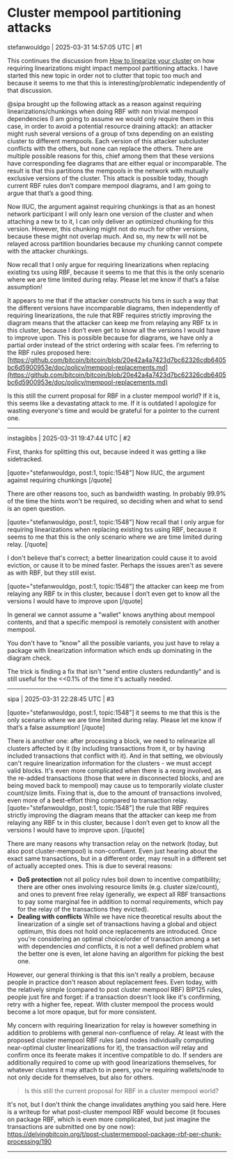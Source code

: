 # Cluster mempool partitioning attacks

stefanwouldgo | 2025-03-31 14:57:05 UTC | #1

This continues the discussion from [How to linearize your cluster](https://delvingbitcoin.org/t/how-to-linearize-your-cluster/303) on how requiring linearizations might impact mempool partitioning attacks. I have started this new topic in order not to clutter that topic too much and because it seems to me that this is interesting/problematic independently of that discussion. 

@sipa brought up the following attack as a reason against requiring linearizations/chunkings when doing RBF with non trivial mempool dependencies (I am going to assume we would only require them in this case, in order to avoid a potential resource draining attack): an attacker might rush several versions of a group of txns depending on an existing cluster to different mempools. Each version of this attacker subcluster conflicts with the others, but none can replace the others. There are multiple possible reasons for this, chief among them that these versions have corresponding fee diagrams that are either equal or incomparable. The result is that this partitions the mempools in the network with mutually exclusive versions of the cluster. This attack is possible today, though current RBF rules don’t compare mempool diagrams, and I am going to argue that that’s a good thing.

Now IIUC, the argument against requiring chunkings is that as an honest network participant I will only learn one version of the cluster and when attaching a new tx to it, I can only deliver an optimized chunking for this version. However, this chunking might not do much for other versions, because these might not overlap much. And so, my new tx will not be relayed across partition boundaries because my chunking cannot compete with the attacker chunkings. 

Now recall that I only argue for requiring linearizations when replacing existing txs using RBF, because it seems to me that this is the only scenario where we are time limited during relay. Please let me know if that’s a false assumption!

It appears to me that if the attacker constructs his txns in such a way that the different versions have incomparable diagrams, then independently of requiring linearizations, the rule that RBF requires strictly improving the diagram means that the attacker can keep me from relaying any RBF tx in this cluster, because I don’t even get to know all the versions I would have to improve upon. This is possible because for diagrams, we have only a partial order instead of the strict ordering with scalar fees. I’m referring to the RBF rules proposed here: [https://github.com/bitcoin/bitcoin/blob/20e42a4a7423d7bc62326cdb6405bc6d5900953e/doc/policy/mempool-replacements.md](https://github.com/bitcoin/bitcoin/blob/20e42a4a7423d7bc62326cdb6405bc6d5900953e/doc/policy/mempool-replacements.md)

Is this still the current proposal for RBF in a cluster mempool world? If it is, this seems like a devastating attack to me. If it is outdated I apologize for wasting everyone's time and would be grateful for a pointer to the current one.

-------------------------

instagibbs | 2025-03-31 19:47:44 UTC | #2

First, thanks for splitting this out, because indeed it was getting a like sidetracked.

[quote="stefanwouldgo, post:1, topic:1548"]
Now IIUC, the argument against requiring chunkings
[/quote]

There are other reasons too, such as bandwidth wasting. In probably 99.9% of the time the hints won't be required, so deciding when and what to send is an open question.

[quote="stefanwouldgo, post:1, topic:1548"]
Now recall that I only argue for requiring linearizations when replacing existing txs using RBF, because it seems to me that this is the only scenario where we are time limited during relay.
[/quote]

I don't believe that's correct; a better linearization could cause it to avoid eviction, or cause it to be mined faster. Perhaps the issues aren't as severe as with RBF, but they still exist.

[quote="stefanwouldgo, post:1, topic:1548"]
the attacker can keep me from relaying any RBF tx in this cluster, because I don’t even get to know all the versions I would have to improve upon
[/quote]

In general we cannot assume a "wallet" knows anything about mempool contents, and that a specific mempool is remotely consistent with another mempool. 

You don't have to "know" all the possible variants, you just have to relay a package with linearization information which ends up dominating in the diagram check.

The trick is finding a fix that isn't "send entire clusters redundantly" and is still useful for the <<0.1% of the time it's actually needed.

-------------------------

sipa | 2025-03-31 22:28:45 UTC | #3

[quote="stefanwouldgo, post:1, topic:1548"]
it seems to me that this is the only scenario where we are time limited during relay. Please let me know if that’s a false assumption!
[/quote]

There is another one: after processing a block, we need to relinearize all clusters affected by it (by including transactions from it, or by having included transactions that conflict with it). And in that setting, we obviously can't require linearization information for the clusters - we must accept valid blocks. It's even more complicated when there is a reorg involved, as the re-added transactions (those that were in disconnected blocks, and are being moved back to mempool) may cause us to temporarily violate cluster count/size limits. Fixing that is, due to the amount of transactions involved, even more of a best-effort thing compared to transaction relay.
[quote="stefanwouldgo, post:1, topic:1548"]
the rule that RBF requires strictly improving the diagram means that the attacker can keep me from relaying any RBF tx in this cluster, because I don’t even get to know all the versions I would have to improve upon.
[/quote]

There are many reasons why transaction relay on the network (today, but also post cluster-mempool) is non-confluent. Even just hearing about the exact same transactions, but in a different order, may result in a different set of actually accepted ones. This is due to several reasons:
* **DoS protection** not all policy rules boil down to incentive compatibility; there are other ones involving resource limits (e.g. cluster size/count), and ones to prevent free relay (generally, we expect all RBF transactions to pay some marginal fee in addition to normal requirements, which pay for the relay of the transactions they evicted).
* **Dealing with conflicts** While we have nice theoretical results about the linearization of a single set of transactions having a global and object optimum, this does not hold once replacements are introduced. Once you're considering an optimal choice/order of transaction among a set with dependencies *and* conflicts, it is not a well defined problem what the better one is even, let alone having an algorithm for picking the best one.

However, our general thinking is that this isn't really a problem, because people in practice don't reason about replacement fees. Even today, with the relatively simple (compared to post cluster mempool RBF) BIP125 rules, people just fire and forget: if a transaction doesn't look like it's confirming, retry with a higher fee, repeat. With cluster mempool the process would become a lot more opaque, but for more consistent.

My concern with requiring linearization for relay is however something in addition to problems with general non-confluence of relay. At least with the proposed cluster mempool RBF rules (and nodes individually computing near-optimal cluster linearizations for it), the transaction *will* relay and confirm once its feerate makes it incentive compatible to do. If senders are additionally required to come up with good linearizations themselves, for whatever clusters it may attach to in peers, you're requiring wallets/node to not only decide for themselves, but also for others.

> Is this still the current proposal for RBF in a cluster mempool world?

It's not, but I don't think the change invalidates anything you said here. Here is a writeup for what post-cluster mempool RBF would become (it focuses on package RBF, which is even more complicated, but just imagine the transactions are submitted one by one now): https://delvingbitcoin.org/t/post-clustermempool-package-rbf-per-chunk-processing/190

-------------------------

